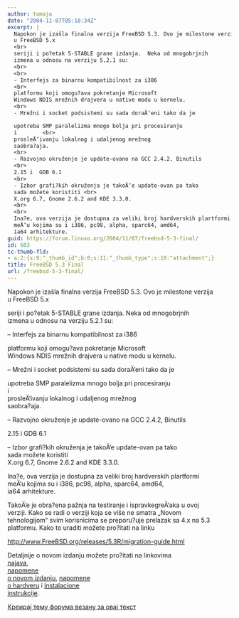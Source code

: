 ```yaml
---
author: tomaja
date: "2004-11-07T05:18:34Z"
excerpt: |
  Napokon je izašla finalna verzija FreeBSD 5.3. Ovo je milestone verzija
  u FreeBSD 5.x
  <br>
  seriji i po?etak 5-STABLE grane izdanja.  Neka od mnogobrjnih
  izmena u odnosu na verziju 5.2.1 su:
  <br>
  <br>
  - Interfejs za binarnu kompatibilnost za i386
  <br>
  platformu koji omogu?ava pokretanje Microsoft
  Windows NDIS mrežnih drajvera u native modu u kernelu.
  <br>
  - Mrežni i socket podsistemi su sada doraÄ‘eni tako da je

  upotreba SMP paralelizma mnogo bolja pri procesiranju
  i        <br>
  prosleÄ‘ivanju lokalnog i udaljenog mrežnog
  saobra?aja.
  <br>
  - Razvojno okruženje je update-ovano na GCC 2.4.2, Binutils
  <br>
  2.15 i  GDB 6.1
  <br>
  - Izbor grafi?kih okruženja je takoÄ‘e update-ovan pa tako
  sada možete koristiti <br>
  X.org 6.7, Gnome 2.6.2 and KDE 3.3.0.
  <br>
  <br>
  Ina?e, ova verzija je dostupna za veliki broj hardverskih plartformi
  meÄ‘u kojima su i i386, pc98, alpha, sparc64, amd64,
  ia64 arhitekture.
guid: https://forum.linuxo.org/2004/11/07/freebsd-5-3-final/
id: 603
tc-thumb-fld:
- a:2:{s:9:"_thumb_id";b:0;s:11:"_thumb_type";s:10:"attachment";}
title: FreeBSD 5.3 Final
url: /freebsd-5-3-final/
---
```

Napokon je izašla finalna verzija FreeBSD 5.3. Ovo je milestone verzija  
u FreeBSD 5.x  
  
seriji i po?etak 5-STABLE grane izdanja. Neka od mnogobrjnih  
izmena u odnosu na verziju 5.2.1 su:

&#8211; Interfejs za binarnu kompatibilnost za i386  
  
platformu koji omogu?ava pokretanje Microsoft  
Windows NDIS mrežnih drajvera u native modu u kernelu.  
  
&#8211; Mrežni i socket podsistemi su sada doraÄ‘eni tako da je

upotreba SMP paralelizma mnogo bolja pri procesiranju  
i  
prosleÄ‘ivanju lokalnog i udaljenog mrežnog  
saobra?aja.  
  
&#8211; Razvojno okruženje je update-ovano na GCC 2.4.2, Binutils  
  
2.15 i GDB 6.1  
  
&#8211; Izbor grafi?kih okruženja je takoÄ‘e update-ovan pa tako  
sada možete koristiti  
X.org 6.7, Gnome 2.6.2 and KDE 3.3.0.

Ina?e, ova verzija je dostupna za veliki broj hardverskih plartformi  
meÄ‘u kojima su i i386, pc98, alpha, sparc64, amd64,  
ia64 arhitekture.<!--break-->

TakoÄ‘e je obra?ena pažnja na testiranje i ispravkegreÄ‘aka u ovoj  
verziji. Kako se radi o verziji koja se više ne smatra &#8222;Novom  
tehnologijom&#8220; svim korisnicima se preporu?uje prelazak sa 4.x na 5.3  
platformu. Kako to uraditi možete pro?itati na linku 

<http://www.FreeBSD.org/releases/5.3R/migration-guide.html>

Detaljnije o novom izdanju možete pro?itati na linkovima  
[najava](http://www.freebsd.org/releases/5.3R/announce.html),  
[napomene  
o novom izdanju](http://www.freebsd.org/releases/5.3R/relnotes-i386.html), [napomene  
o hardveru](http://www.freebsd.org/releases/5.3R/hardware-i386.html) i [instalacione  
instrukcije](http://www.freebsd.org/releases/5.3R/installation-i386.html).

[Креирај тему форума везану за овај текст](https://linuxo.org/nova-tema-na-forumu/?se_pid=603)